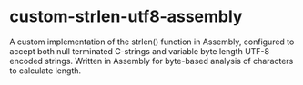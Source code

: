 # custom-strlen-utf8-assembly
A custom implementation of the strlen() function in Assembly, configured to accept both null terminated C-strings and variable byte length UTF-8 encoded strings. Written in Assembly for byte-based analysis of characters to calculate length. 
